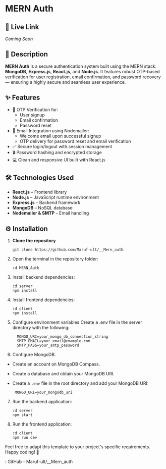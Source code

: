 # MERN Auth

## 🔗 Live Link
_Coming Soon_

## 📌 Description
**MERN Auth** is a secure authentication system built using the MERN stack: **MongoDB**, **Express.js**, **React.js**, and **Node.js**. It features robust OTP-based verification for user registration, email confirmation, and password recovery — ensuring a highly secure and seamless user experience.

## ✨ Features
- 🔐 OTP Verification for:
  - User signup
  - Email confirmation
  - Password reset
- 📧 Email Integration using Nodemailer:
  - Welcome email upon successful signup
  - OTP delivery for password reset and email verification
- ✅ Secure login/logout with session management
- 🔒 Password hashing and encrypted storage
- 💻 Clean and responsive UI built with React.js

## 🛠️ Technologies Used
- **React.js** – Frontend library
- **Node.js** – JavaScript runtime environment
- **Express.js** – Backend framework
- **MongoDB** – NoSQL database
- **Nodemailer & SMTP** – Email handling

## ⚙️ Installation

1. **Clone the repository**
   ```
   git clone https://github.com/Maruf-ult/__Mern_auth
   ```

2. Open the terminal in the repository folder:
 
   ```
   cd MERN_Auth
    ```

3. Install backend dependencies:

   ```
   cd server
   npm install
    ```

4. Install frontend dependencies:
   
   ```
   cd client
   npm install
     ```
5. Configure environment variables
     Create a .env file in the server directory with the following:

     ```
       MONGO_URI=your_mongo_db_connection_string
       SMTP_EMAIL=your_email@example.com
       SMTP_PASS=your_smtp_password
   
     ```
    


7. Configure MongoDB:
- Create an account on MongoDB Compass.
- Create a database and obtain your MongoDB URI.
- Create a `.env` file in the root directory and add your MongoDB URI:

  ```  MONGO_URI=your_mongodb_uri  ```

7. Run the backend application:
   
   ```
   cd server
   npm start
   ```

8. Run the frontend application:
   
   ```
   cd client
   npm run dev
   ```   

   

Feel free to adapt this template to your project's specific requirements. Happy coding! 🚀

: GitHub - Maruf-ult/__Mern_auth
